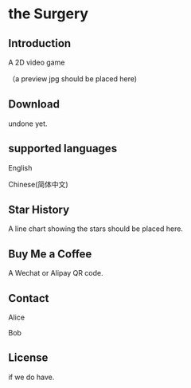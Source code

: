 # the Surgery

## Introduction

A 2D video game

（a preview jpg should be placed here)

## Download

undone yet.

## supported languages

English

Chinese(简体中文)

## Star History

A line chart showing the stars should be placed here.

## Buy Me a Coffee

A Wechat or Alipay QR code.

## Contact

Alice

Bob

## License

if we do have.

